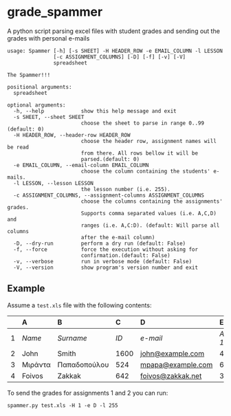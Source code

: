 # grade_spammer

A python script parsing excel files with student grades and sending
out the grades with personal e-mails

```
usage: Spammer [-h] [-s SHEET] -H HEADER_ROW -e EMAIL_COLUMN -l LESSON
               [-c ASSIGNMENT_COLUMNS] [-D] [-f] [-v] [-V]
               spreadsheet

The Spammer!!!

positional arguments:
  spreadsheet

optional arguments:
  -h, --help            show this help message and exit
  -s SHEET, --sheet SHEET
                        choose the sheet to parse in range 0..99 (default: 0)
  -H HEADER_ROW, --header-row HEADER_ROW
                        choose the header row, assignment names will be read
                        from there. All rows bellow it will be
                        parsed.(default: 0)
  -e EMAIL_COLUMN, --email-column EMAIL_COLUMN
                        choose the column containing the students' e-mails.
  -l LESSON, --lesson LESSON
                        the lesson number (i.e. 255).
  -c ASSIGNMENT_COLUMNS, --assignment-columns ASSIGNMENT_COLUMNS
                        choose the columns containing the assignments' grades.
                        Supports comma separated values (i.e. A,C,D) and
                        ranges (i.e. A,C:D). (default: Will parse all columns
                        after the e-mail column)
  -D, --dry-run         perform a dry run (default: False)
  -f, --force           force the execution without asking for
                        confirmation.(default: False)
  -v, --verbose         run in verbose mode (default: False)
  -V, --version         show program's version number and exit
```

## Example

Assume a `test.xls` file with the following contents:

|  | A       | B            | C    | D                 | E              | F              | D              |
|:-|:--------|:-------------|:-----|:------------------|:---------------|:---------------|:---------------|
|1 | *Name*  | *Surname*    | *ID* | *e-mail*          | *Assignment 1* | *Assignment 2* | *Assignment 3* |
|2 | John    | Smith        | 1600 | john@example.com  | 4              | 8   | 9 |
|3 | Μιράντα | Παπαδοπούλου |  524 | mpapa@example.com | 6              | 7.5 | 9.9 |
|4 | Foivos  | Zakkak       |  642 | foivos@zakkak.net | 3.5            | 4   | 6 |

To send the grades for assignments 1 and 2 you can run:

```
spammer.py test.xls -H 1 -e D -l 255
```
